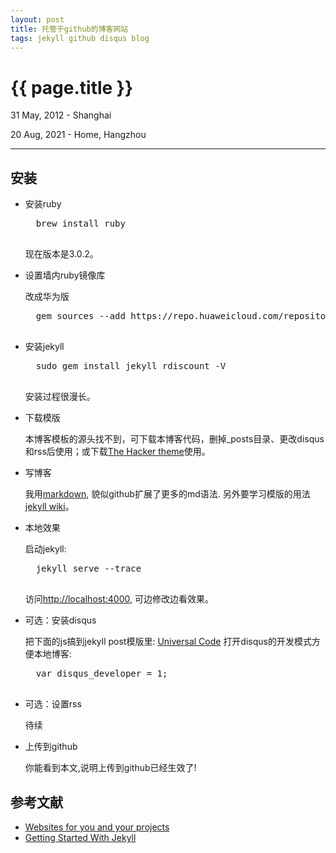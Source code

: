 ```yaml
---
layout: post
title: 托管于github的博客网站 
tags: jekyll github disqus blog
---
```


{{ page.title }}
============
<p class="meta">31 May, 2012 - Shanghai</p>
<p class="meta">20 Aug, 2021 - Home, Hangzhou</p>

--------

## 安装

* 安装ruby
    <pre>
    brew install ruby
    </pre>
    现在版本是3.0.2。

* 设置墙内ruby镜像库

    改成华为版
    <pre>
    gem sources --add https://repo.huaweicloud.com/repository/rubygems/ --remove https://rubygems.org/
    </pre>

* 安装jekyll
    <pre>
    sudo gem install jekyll rdiscount -V
    </pre>
    安装过程很漫长。

* 下载模版

    本博客模板的源头找不到，可下载本博客代码，删掉_posts目录、更改disqus和rss后使用；或下载[The Hacker theme](https://github.com/pages-themes/hacker#usage)使用。

* 写博客

    我用[markdown](http://daringfireball.net/projects/markdown/syntax), 貌似github扩展了更多的md语法.
另外要学习模版的用法[jekyll wiki](https://github.com/mojombo/jekyll/wiki/)。

* 本地效果

    启动jekyll:
    <pre>
    jekyll serve --trace
    </pre>
    访问[http://localhost:4000](http://localhost:4000), 可边修改边看效果。

* 可选：安装disqus

    把下面的js搞到jekyll post模版里:
[Universal Code](http://docs.disqus.com/developers/universal/)
打开disqus的开发模式方便本地博客:
    <pre>
    var disqus_developer = 1;
    </pre>

* 可选：设置rss

    待续


* 上传到github

    你能看到本文,说明上传到github已经生效了!


## 参考文献
* [Websites for you and your projects](https://pages.github.com/)
* [Getting Started With Jekyll](http://asymmetrical-view.com/2009/05/14/starting-wtih-jekyll.html)


